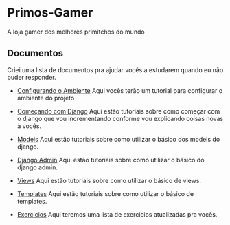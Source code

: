 # Primos-Gamer
A loja gamer dos melhores primitchos do mundo


## Documentos
Criei uma lista de documentos pra ajudar vocês a estudarem quando eu não puder responder.

- [Configurando o Ambiente](./tutoriais/CONFIG.md)
Aqui vocês terão um tutorial para configurar o ambiente do projeto

- [Começando com Django](./tutoriais/STARTING_DJANGO.md)
Aqui estão tutoriais sobre como começar com o django que vou incrementando conforme vou explicando coisas novas à vocês.

- [Models](./tutoriais/DJANGO_MODELS.md)
Aqui estão tutoriais sobre como utilizar o básico  dos models do django.

- [Django Admin](./tutoriais/DJANGO_ADMIN.md)
Aqui estão tutoriais sobre como utilizar o básico  do django admin.

- [Views](./tutoriais/DJANGO_VIEWS.md)
Aqui estão tutoriais sobre como utilizar o básico de views.

- [Templates](./tutoriais/DJANGO_TEMPLATES.md)
Aqui estão tutoriais sobre como utilizar o básico de templates.

- [Exercicios](./tutoriais/EXERCICIOS.md)
Aqui teremos uma lista de exercicios atualizadas pra vocês.